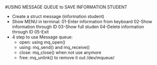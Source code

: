#USING MESSAGE QUEUE to SAVE INFORMATION STUDENT
- Create a struct message (information student)
- Show MENU in terminal:
    01-Enter information from keyboard
    02-Show information through ID
    03-Show full studen
    04-Delete information through ID
    05-Exit
- 4 step to use Message queue:
  + open: using mq_open()
  + using: mq_send() and mq_receive()
  + close: mq_close() when not use anymore
  + free: mq_unlink() to remove it out /dev/mqueue/
